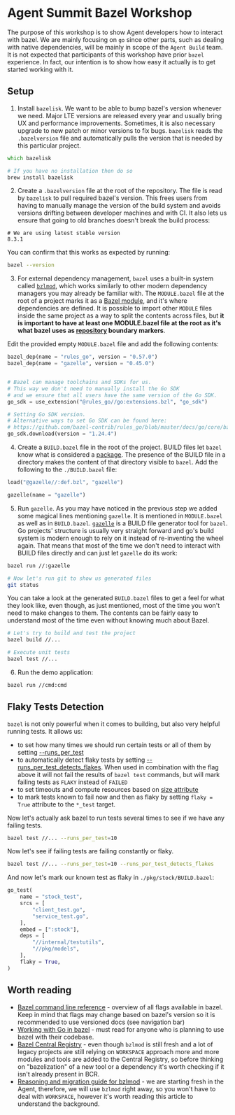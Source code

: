 # Agent Summit Bazel Workshop #

The purpose of this workshop is to show Agent developers
how to interact with bazel. We are mainly focusing on
`go` since other parts, such as dealing with native dependencies,
will be mainly in scope of the `Agent Build` team. It is not expected
that participants of this workshop have prior `bazel` experience. 
In fact, our intention is to show how easy it actually is to get started
working with it.


## Setup ##
1. Install `bazelisk`. We want to be able to bump bazel's version whenever we need.
Major LTE versions are released every year and usually bring
UX and performance improvements. Sometimes, it is also necessary upgrade to
new patch or minor versions to fix bugs. `bazelisk` reads the `.bazelversion` file
and automatically pulls the version that is needed by this particular project.
```zsh
which bazelisk

# If you have no installation then do so
brew install bazelisk
```

2. Create a `.bazelversion` file at the root of the repository. The file is read by `bazelisk` to pull
required bazel's version. This frees users from having to manually manage the version of the build system
and avoids versions drifting between developer machines and with CI.
It also lets us ensure that going to old
branches doesn't break the build process:
```
# We are using latest stable version
8.3.1
```

You can confirm that this works as expected by running:

```bash
bazel --version
```

3. For external dependency management, `bazel`
uses a built-in system called [`bzlmod`](https://bazel.build/external/overview), which works similarly to other
modern dependency managers you may already be familiar with. The `MODULE.bazel` file at the root of a project
marks it as a [Bazel module](https://bazel.build/external/module), and it's where dependencies are defined.
It is possible to import other `MODULE` files inside the same project as a way to split the contents
across files, but **it is important to have at least one MODULE.bazel file at the root as it's what bazel**
**uses as [repository](https://bazel.build/concepts/build-ref#repositories) boundary markers**.

Edit the provided empty `MODULE.bazel` file and add the following contents:

```python
bazel_dep(name = "rules_go", version = "0.57.0")
bazel_dep(name = "gazelle", version = "0.45.0")


# Bazel can manage toolchains and SDKs for us.
# This way we don't need to manually install the Go SDK
# and we ensure that all users have the same version of the Go SDK.
go_sdk = use_extension("@rules_go//go:extensions.bzl", "go_sdk")

# Setting Go SDK version.
# Alternative ways to set Go SDK can be found here:
# https://github.com/bazel-contrib/rules_go/blob/master/docs/go/core/bzlmod.md#go-sdks
go_sdk.download(version = "1.24.4")
```

4. Create a `BUILD.bazel` file in the root of the project. BUILD files let
`bazel` know what is considered a [package](https://bazel.build/concepts/build-ref#packages). The presence of the BUILD file
in a directory makes the content of that directory visible to `bazel`. Add the following to
the `./BUILD.bazel` file:
```python
load("@gazelle//:def.bzl", "gazelle")

gazelle(name = "gazelle")
```

5. Run `gazelle`. As you may have noticed in the previous step we added some
magical lines mentioning `gazelle`. It is mentioned in `MODULE.bazel` as well as in `BUILD.bazel`.
[`gazelle`](https://github.com/bazel-contrib/bazel-gazelle) is a BUILD file generator tool for `bazel`. Go projects' structure is usually very
straight forward and go's build system is modern enough to rely on it instead of re-inventing 
the wheel again. That means that most of the time we don't need to interact with BUILD files directly
and can just let `gazelle` do its work:
```zsh
bazel run //:gazelle

# Now let's run git to show us generated files
git status
```

You can take a look at the generated `BUILD.bazel` files to get a feel for what they look like, even though, as just mentioned, most of the time you won't need to make changes to them.
The contents can be fairly easy to understand most of the time even without knowing much about Bazel.

```zsh
# Let's try to build and test the project
bazel build //...

# Execute unit tests
bazel test //...
```

6. Run the demo application:
```zsh
bazel run //cmd:cmd
```

## Flaky Tests Detection ##
`bazel` is not only powerful when it comes to building, but also very helpful running
tests. It allows us:
- to set how many times we should run certain tests or all of them by setting [--runs_per_test](https://bazel.build/reference/command-line-reference#flag--runs_per_test)
- to automatically detect flaky tests by setting [--runs_per_test_detects_flakes](https://bazel.build/reference/command-line-reference#flag--runs_per_test_detects_flakes). When used in combination with the flag above it will not fail the results of `bazel test` commands,
but will mark failing tests as `FLAKY` instead of `FAILED`
- to set timeouts and compute resources based on [size attribute](https://bazel.build/reference/be/common-definitions#common-attributes-tests)
- to mark tests known to fail now and then as flaky by setting `flaky = True` attribute to the `*_test` target. 

Now let's actually ask bazel to run tests several times to see if we have any failing tests.
```zsh
bazel test //... --runs_per_test=10
```

Now let's see if failing tests are failing constantly or flaky.
```zsh
bazel test //... --runs_per_test=10 --runs_per_test_detects_flakes
```

And now let's mark our known test as flaky in `./pkg/stock/BUILD.bazel`:
```python
go_test(
    name = "stock_test",
    srcs = [
        "client_test.go",
        "service_test.go",
    ],
    embed = [":stock"],
    deps = [
        "//internal/testutils",
        "//pkg/models",
    ],
    flaky = True,
)
```

## Worth reading ##
- [Bazel command line reference](https://bazel.build/reference/command-line-reference) - overview of all flags available in bazel. Keep in mind that flags may change
based on bazel's version so it is recommended to use versioned docs (see navigation bar)
- [Working with Go in bazel](https://github.com/bazel-contrib/rules_go/blob/master/docs/go/core/bzlmod.md#specifying-external-dependencies) - must read for anyone who is planning to use bazel with their codebase.
- [Bazel Central Registry](https://registry.bazel.build/) - even though `bzlmod` is still fresh and a lot of legacy projects are still relying on `WORKSPACE` approach
more and more modules and tools are added to the Central Registry, so before thinking on "bazelization" of a new tool or a dependency it's worth checking if it isn't
already present in BCR.
- [Reasoning and migration guide for bzlmod](https://bazel.build/external/migration) - we are starting fresh in the Agent, therefore, we will use `bzlmod` right away,
so you won't have to deal with `WORKSPACE`, however it's worth reading this article to understand the background.
